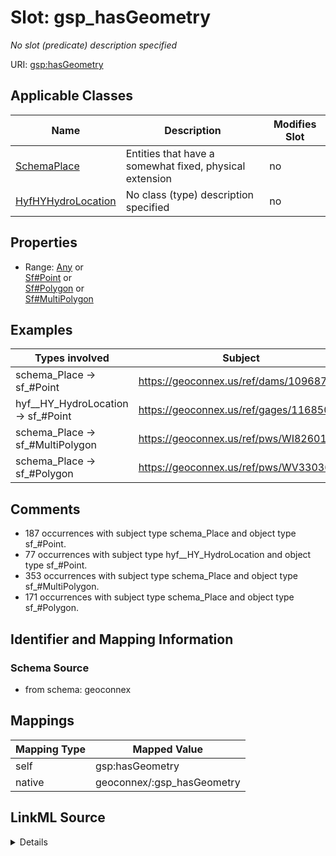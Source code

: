 

# Slot: gsp_hasGeometry


_No slot (predicate) description specified_





URI: [gsp:hasGeometry](gsp:hasGeometry)



<!-- no inheritance hierarchy -->





## Applicable Classes

| Name | Description | Modifies Slot |
| --- | --- | --- |
| [SchemaPlace](../classes/SchemaPlace.md) | Entities that have a somewhat fixed, physical extension |  no  |
| [HyfHYHydroLocation](../classes/HyfHYHydroLocation.md) | No class (type) description specified |  no  |







## Properties

* Range: [Any](../classes/Any.md)&nbsp;or&nbsp;<br />[Sf#Point](../classes/Sf#Point.md)&nbsp;or&nbsp;<br />[Sf#Polygon](../classes/Sf#Polygon.md)&nbsp;or&nbsp;<br />[Sf#MultiPolygon](../classes/Sf#MultiPolygon.md)






## Examples

| Types involved | Subject | Predicate | Object |
| --- | --- | --- | --- |
| schema_Place → sf_#Point | https://geoconnex.us/ref/dams/1096875 | gsp:hasGeometry | https://gleaner.io/xid/genid/cl2fibsip8tadg8qd2i0 |
| hyf__HY_HydroLocation → sf_#Point | https://geoconnex.us/ref/gages/1168507 | gsp:hasGeometry | https://gleaner.io/xid/genid/cl2gf1kip8tadg8qd86g |
| schema_Place → sf_#MultiPolygon | https://geoconnex.us/ref/pws/WI8260121 | gsp:hasGeometry | https://gleaner.io/xid/genid/cl2f8u4ip8tadg8qcvtg |
| schema_Place → sf_#Polygon | https://geoconnex.us/ref/pws/WV3303609 | gsp:hasGeometry | https://gleaner.io/xid/genid/cl2gam4ip8tadg8qd740 |


## Comments

* 187 occurrences with subject type schema_Place and object type sf_#Point.
* 77 occurrences with subject type hyf__HY_HydroLocation and object type sf_#Point.
* 353 occurrences with subject type schema_Place and object type sf_#MultiPolygon.
* 171 occurrences with subject type schema_Place and object type sf_#Polygon.

## Identifier and Mapping Information







### Schema Source


* from schema: geoconnex




## Mappings

| Mapping Type | Mapped Value |
| ---  | ---  |
| self | gsp:hasGeometry |
| native | geoconnex/:gsp_hasGeometry |




## LinkML Source

<details>
```yaml
name: gsp_hasGeometry
description: No slot (predicate) description specified
comments:
- 187 occurrences with subject type schema_Place and object type sf_#Point.
- 77 occurrences with subject type hyf__HY_HydroLocation and object type sf_#Point.
- 353 occurrences with subject type schema_Place and object type sf_#MultiPolygon.
- 171 occurrences with subject type schema_Place and object type sf_#Polygon.
examples:
- description: schema_Place → sf_#Point
  object:
    example_object: https://gleaner.io/xid/genid/cl2fibsip8tadg8qd2i0
    example_predicate: gsp:hasGeometry
    example_subject: https://geoconnex.us/ref/dams/1096875
- description: hyf__HY_HydroLocation → sf_#Point
  object:
    example_object: https://gleaner.io/xid/genid/cl2gf1kip8tadg8qd86g
    example_predicate: gsp:hasGeometry
    example_subject: https://geoconnex.us/ref/gages/1168507
- description: schema_Place → sf_#MultiPolygon
  object:
    example_object: https://gleaner.io/xid/genid/cl2f8u4ip8tadg8qcvtg
    example_predicate: gsp:hasGeometry
    example_subject: https://geoconnex.us/ref/pws/WI8260121
- description: schema_Place → sf_#Polygon
  object:
    example_object: https://gleaner.io/xid/genid/cl2gam4ip8tadg8qd740
    example_predicate: gsp:hasGeometry
    example_subject: https://geoconnex.us/ref/pws/WV3303609
from_schema: geoconnex
rank: 1000
slot_uri: gsp:hasGeometry
alias: gsp_hasGeometry
domain_of:
- hyf__HY_HydroLocation
- schema_Place
range: Any
any_of:
- range: sf_#Point
- range: sf_#Polygon
- range: sf_#MultiPolygon

```
</details>